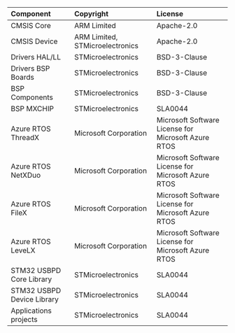 | Component                       | Copyright                                                          | License                                                 |
|:---------                       |:----------                                                         |:-------                                                 |
| CMSIS Core                      | ARM Limited                                                        | Apache-2.0                                              |
| CMSIS Device                    | ARM Limited, STMicroelectronics                                    | Apache-2.0                                              |
| Drivers HAL/LL                  | STMicroelectronics                                                 | BSD-3-Clause                                            |
| Drivers BSP Boards              | STMicroelectronics                                                 | BSD-3-Clause                                            |
| BSP Components                  | STMicroelectronics                                                 | BSD-3-Clause                                            |
| BSP MXCHIP                      | STMicroelectronics                                                 | SLA0044                                                 |
| Azure RTOS ThreadX              | Microsoft Corporation                                              | Microsoft Software License for Microsoft Azure RTOS     |
| Azure RTOS NetXDuo              | Microsoft Corporation                                              | Microsoft Software License for Microsoft Azure RTOS     |
| Azure RTOS FileX                | Microsoft Corporation                                              | Microsoft Software License for Microsoft Azure RTOS     |
| Azure RTOS LeveLX               | Microsoft Corporation                                              | Microsoft Software License for Microsoft Azure RTOS     |
| STM32 USBPD Core Library        | STMicroelectronics                                                 | SLA0044                                                 |
| STM32 USBPD Device Library      | STMicroelectronics                                                 | SLA0044                                                 |
| Applications projects           | STMicroelectronics                                                 | SLA0044                                                 |